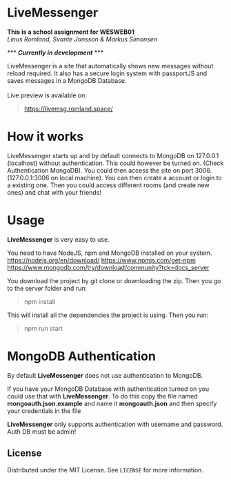 # LiveMessenger

**This is a school assignment for WESWEB01**<br>
*Linus Romland, Svante Jonsson & Markus Simonsen*

*** ***Currently in development*** ***

LiveMessenger is a site that automatically shows new messages without reload required. It also has a secure login system with passportJS and saves messages in a MongoDB Database. <br><br>
Live preview is available on:
> https://livemsg.romland.space/

# How it works

LiveMessenger starts up and by default connects to MongoDB on 127.0.0.1 (localhost) without authentication. This could however be turned on. (Check Authentication MongoDB). You could then access the site on port 3006. (127.0.0.1:3006 on local machine). You can then create a account or login to a existing one. Then you could access different rooms (and create new ones) and chat with your friends!

# Usage

**LiveMessenger** is very easy to use. 

You need to have NodeJS, npm and MongoDB installed on your system.
https://nodejs.org/en/download/
https://www.npmjs.com/get-npm
https://www.mongodb.com/try/download/community?tck=docs_server

You download the project by git clone or downloading the zip. 
Then you go to the server folder and run:

> npm install 

This will install all the dependencies the project is using.
Then you run:
>  npm run start


# MongoDB Authentication

By default **LiveMessenger** does not use authentication to MongoDB.

If you have your MongoDB Database with authentication turned on you could use that with **LiveMessenger**.
To do this copy the file named **mongoauth.json.example** and name it **mongoauth.json** and then specify your credentials in the file

**LiveMessenger** only supports authentication with username and password. Auth DB must be admin!

<!-- LICENSE -->
## License

Distributed under the MIT License. See `LICENSE` for more information.

